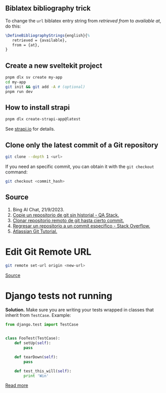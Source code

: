
## Biblatex bibliography trick

To change the `url` biblatex entry string from _retrieved from_ to _available at_, do this:

```latex
\DefineBibliographyStrings{english}{%
   retrieved = {available},
   from = {at},
}
```

## Create a new sveltekit project

```bash
pnpm dlx sv create my-app
cd my-app
git init && git add -A # (optional)
pnpm run dev
```

## How to install strapi

```bash
pnpm dlx create-strapi-app@latest
```

See [strapi.io](https://strapi.io) for details.

## Clone only the latest commit of a Git repository

```bash
git clone --depth 1 <url>
```

If you need an specific commit, you can obtain it with the `git checkout`
command:

```bash
git checkout <commit_hash>
```

## Source

1. Bing AI Chat, 21/9/2023.
2. [Copie un repositorio de git sin historial - QA Stack.](https://qastack.mx/programming/29368837/copy-a-git-repo-without-history)
3. [Clonar repositorio remoto de git hasta cierto commit.](https://es.stackoverflow.com/questions/91014/clonar-repositorio-remoto-de-git-hasta-cierto-commit)
4. [Regresar un repositorio a un commit especifico - Stack Overflow.](https://es.stackoverflow.com/questions/1458/regresar-un-repositorio-a-un-commit-especifico)
5. [Atlassian Git Tutorial.](https://www.atlassian.com/es/git/tutorials/setting-up-a-repository/git-clone)

# Edit Git Remote URL

```bash
git remote set-url origin <new-url>

```

[Source](https://chat.openai.com/share/5bbfc058-d6be-4ec8-b03f-be8df3619c37)

# Django tests not running

__Solution.__ Make sure you are writing your tests wrapped in classes that inherit from `TestCase`. Example:

```python
from django.test import TestCase


class FooTest(TestCase):
    def setUp(self):
        pass

    def tearDown(self):
        pass

    def test_this_will(self):
        print 'Win'
```

[Read more](https://stackoverflow.com/questions/2037364/django-test-runner-not-finding-tests)
